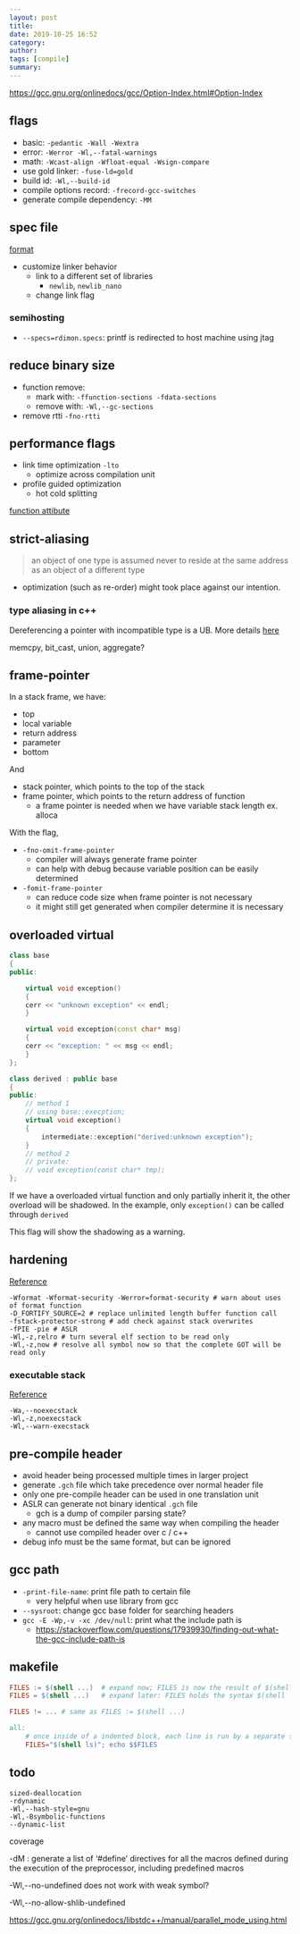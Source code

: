 ```yaml
---
layout: post
title:
date: 2019-10-25 16:52
category:
author:
tags: [compile]
summary:
---
```


https://gcc.gnu.org/onlinedocs/gcc/Option-Index.html#Option-Index

## flags

- basic: `-pedantic -Wall -Wextra`
- error: `-Werror -Wl,--fatal-warnings`
- math: `-Wcast-align -Wfloat-equal -Wsign-compare`
- use gold linker: `-fuse-ld=gold`
- build id: `-Wl,--build-id`
- compile options record: `-frecord-gcc-switches`
- generate compile dependency: `-MM`

## spec file

[format](https://gcc.gnu.org/onlinedocs/gcc/Spec-Files.html)

- customize linker behavior
  - link to a different set of libraries
    - `newlib`, `newlib_nano`
  - change link flag

### semihosting

- `--specs=rdimon.specs`: printf is redirected to host machine using jtag

## reduce binary size

- function remove:
  - mark with: `-ffunction-sections -fdata-sections`
  - remove with: `-Wl,--gc-sections`
- remove rtti `-fno-rtti`

## performance flags

- link time optimization `-lto`
  - optimize across compilation unit
- profile guided optimization
  - hot cold splitting

[function attibute](https://gcc.gnu.org/onlinedocs/gcc/Function-Attributes.html)

## strict-aliasing

> an object of one type is assumed never to reside at the same address as an object of a different type

- optimization (such as re-order) might took place against our intention.

### type aliasing in c++

Dereferencing a pointer with incompatible type is a UB.
More details [here](https://gist.github.com/shafik/848ae25ee209f698763cffee272a58f8)

memcpy, bit_cast, union, aggregate?

## frame-pointer

In a stack frame, we have:

- top
- local variable
- return address
- parameter
- bottom

And

- stack pointer, which points to the top of the stack
- frame pointer, which points to the return address of function
  - a frame pointer is needed when we have variable stack length ex. alloca

With the flag,

- `-fno-omit-frame-pointer`
  - compiler will always generate frame pointer
  - can help with debug because variable position can be easily determined
- `-fomit-frame-pointer`
  - can reduce code size when frame pointer is not necessary
  - it might still get generated when compiler determine it is necessary

## overloaded virtual

```c++
class base
{
public:

    virtual void exception()
    {
    cerr << "unknown exception" << endl;
    }

    virtual void exception(const char* msg)
    {
    cerr << "exception: " << msg << endl;
    }
};

class derived : public base
{
public:
    // method 1
    // using base::execption;
    virtual void exception()
    {
        intermediate::exception("derived:unknown exception");
    }
    // method 2
    // private:
    // void exception(const char* tmp);
};
```

If we have a overloaded virtual function and only partially inherit it,
the other overload will be shadowed.
In the example, only `exception()` can be called through `derived`

This flag will show the shadowing as a warning.

## hardening

[Reference](https://wiki.debian.org/Hardening#Environment_variables)

```
-Wformat -Wformat-security -Werror=format-security # warn about uses of format function
-D_FORTIFY_SOURCE=2 # replace unlimited length buffer function call
-fstack-protector-strong # add check against stack overwrites
-fPIE -pie # ASLR
-Wl,-z,relro # turn several elf section to be read only
-Wl,-z,now # resolve all symbol now so that the complete GOT will be read only
```

### executable stack

[Reference](https://wiki.gentoo.org/wiki/Hardened/GNU_stack_quickstart)

```
-Wa,--noexecstack
-Wl,-z,noexecstack
-Wl,--warn-execstack
```

## pre-compile header

- avoid header being processed multiple times in larger project
- generate `.gch` file which take precedence over normal header file
- only one pre-compile header can be used in one translation unit
- ASLR can generate not binary identical `.gch` file
  - gch is a dump of compiler parsing state?
- any macro must be defined the same way when compiling the header
  - cannot use compiled header over c / c++
- debug info must be the same format, but can be ignored

## gcc path

- `-print-file-name`: print file path to certain file
  - very helpful when use library from gcc
- `--sysroot`: change gcc base folder for searching headers
- `gcc -E -Wp,-v -xc /dev/null`: print what the include path is
  - https://stackoverflow.com/questions/17939930/finding-out-what-the-gcc-include-path-is

## makefile

```makefile
FILES := $(shell ...)  # expand now; FILES is now the result of $(shell ...)
FILES = $(shell ...)   # expand later: FILES holds the syntax $(shell ...)

FILES != ... # same as FILES := $(shell ...)

all:
    # once inside of a indented block, each line is run by a separate shell
    FILES="$(shell ls)"; echo $$FILES
```

## todo

```
sized-deallocation
-rdynamic
-Wl,--hash-style=gnu
-Wl,-Bsymbolic-functions
--dynamic-list
```

coverage

-dM : generate a list of ‘#define’ directives for all the macros defined during the execution of the preprocessor, including predefined macros

-Wl,--no-undefined
does not work with weak symbol?

-Wl,--no-allow-shlib-undefined

https://gcc.gnu.org/onlinedocs/libstdc++/manual/parallel_mode_using.html
